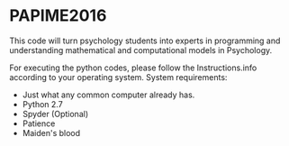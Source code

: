# PAPIME2016
This code will turn psychology students into experts in programming and understanding mathematical and computational models in Psychology. 

For executing the python codes, please follow the Instructions.info according to your operating system. 
System requirements:
* Just what any common computer already has. 
* Python 2.7
* Spyder (Optional)
* Patience
* Maiden's blood
